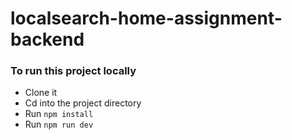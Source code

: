 # localsearch-home-assignment-backend

### To run this project locally
- Clone it
- Cd into the project directory
- Run `npm install`
- Run `npm run dev`
